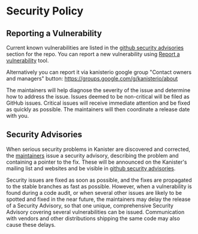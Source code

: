 # Security Policy

## Reporting a Vulnerability

Current known vulnerabilities are listed in the
[github security advisories](https://github.com/kanisterio/kanister/security/advisories) section for the repo.
You can report a new vulnerability using
[Report a vulnerability](https://github.com/kanisterio/kanister/security/advisories/new) tool.

Alternatively you can report it via kanisterio google group "Contact owners and managers" button: https://groups.google.com/g/kanisterio/about

The maintainers will help diagnose the severity of the issue and determine how
to address the issue. Issues deemed to be non-critical will be filed as GitHub
issues. Critical issues will receive immediate attention and be fixed as quickly
as possible. The maintainers will then coordinate a release date with you.

## Security Advisories

When serious security problems in Kanister are discovered and corrected, the
[maintainers](MAINTAINERS.md) issue a security advisory, describing the problem and containing a
pointer to the fix. These will be announced on the Kanister's mailing list and
websites and be visible in [github security advisories](https://github.com/kanisterio/kanister/security/advisories).

Security issues are fixed as soon as possible, and the fixes are propagated to
the stable branches as fast as possible. However, when a vulnerability is found
during a code audit, or when several other issues are likely to be spotted and
fixed in the near future, the maintainers may delay the release of a Security
Advisory, so that one unique, comprehensive Security Advisory covering several
vulnerabilities can be issued. Communication with vendors and other
distributions shipping the same code may also cause these delays.
